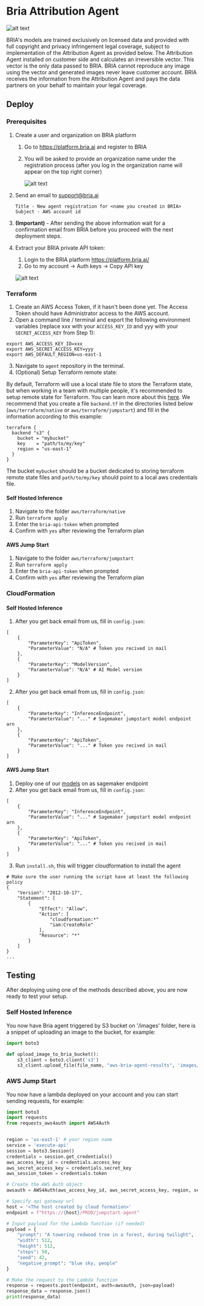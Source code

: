 # Bria Attribution Agent
![alt text](./assets/architecture.png)

BRIA's models are trained exclusively on licensed data and provided with full copyright and privacy infringement legal coverage, subject to implementation of the Attribution Agent as provided below. The Attribution Agent installed on customer side and calculates an irreversible vector. This vector is the only data passed to BRIA. BRIA cannot reproduce any image using the vector and generated images never leave customer account. BRIA receives the information from the Attribution Agent and pays the data partners on your behalf to maintain your legal coverage.

## Deploy

### Prerequisites
1. Create a user and organization on BRIA platform
    1. Go to https://platform.bria.ai and register to BRIA
    2. You will be asked to provide an organization name under the registration process (after you log in the organization name will appear on the top right corner)
       
        ![alt text](./assets/home_page.png)

2.  Send an email to support@bria.ai
    ```Plain
    Title - New agent registration for <name you created in BRIA>
    Subject - AWS account id
    ```
3. **(Important)** - After sending the above information wait for a confirmation email from BRIA before you proceed with the next deployment steps. 

4. Extract your BRIA private API token:
    1. Login to the BRIA platform https://platform.bria.ai/
    2. Go to my account -> Auth keys -> Copy API key
       
    ![alt text](./assets/api_key_page.png)

### Terraform

1. Create an AWS Access Token, if it hasn't been done yet. The Access Token should have Administrator access to the AWS account.
2. Open a command line / terminal and export the following environment variables (replace xxx with your `ACCESS_KEY_ID` and yyy with your `SECRET_ACCESS_KEY` from Step 1):

```
export AWS_ACCESS_KEY_ID=xxx
export AWS_SECRET_ACCESS_KEY=yyy
export AWS_DEFAULT_REGION=us-east-1
```

3. Navigate to `agent` repository in the terminal.
4. (Optional) Setup Terraform remote state:

By default, Terraform will use a local state file to store the Terraform state, but when working in a team with multiple people, it's recommended to setup remote state for Terraform. You can learn more about this [here](https://developer.hashicorp.com/terraform/language/settings/backends/s3). We recommend that you create a file `backend.tf` in the directories listed below (`aws/terraform/native` or `aws/terraform/jumpstart`) and fill in the information according to this example:

```
terraform {
  backend "s3" {
    bucket = "mybucket"
    key    = "path/to/my/key"
    region = "us-east-1"
  }
}
```

The bucket `mybucket` should be a bucket dedicated to storing terraform remote state files and `path/to/my/key` should point to a local aws credentials file.

#### Self Hosted Inference

1. Navigate to the folder `aws/terraform/native`
2. Run `terraform apply`
3. Enter the `bria-api-token` when prompted
4. Confirm with `yes` after reviewing the Terraform plan

#### AWS Jump Start

1. Navigate to the folder `aws/terraform/jumpstart`
2. Run `terraform apply`
3. Enter the `bria-api-token` when prompted
4. Confirm with `yes` after reviewing the Terraform plan

### CloudFormation

#### Self Hosted Inference
1. After you get back email from us, fill in `config.json`:
```YML
[
    {
        "ParameterKey": "ApiToken",
        "ParameterValue": "N/A" # Token you recived in mail
    },
    {
        "ParameterKey": "ModelVersion",
        "ParameterValue": "N/A" # AI Model version
    }
]
```
2. After you get back email from us, fill in `config.json`:
```YML
[
    {
        "ParameterKey": "InferenceEndpoint",
        "ParameterValue": "..." # Sagemaker jumpstart model endpoint arn
    },
    {
        "ParameterKey": "ApiToken",
        "ParameterValue": "..." # Token you recived in mail
    }
]
```

#### AWS Jump Start
1. Deploy one of our [models](https://aws.amazon.com/marketplace/seller-profile?id=seller-ilfk2fw5juhfi) on as sagemaker endpoint
2. After you get back email from us, fill in `config.json`:
```YML
[
    {
        "ParameterKey": "InferenceEndpoint",
        "ParameterValue": "..." # Sagemaker jumpstart model endpoint arn
    },
    {
        "ParameterKey": "ApiToken",
        "ParameterValue": "..." # Token you recived in mail
    }
]
```
3. Run `install.sh`, this will trigger cloudformation to install the agent
```YML
# Make sure the user running the script have at least the following policy
{
    "Version": "2012-10-17",
    "Statement": [
        {
            "Effect": "Allow",
            "Action": [
                "cloudformation:*"
                "iam:CreateRole"
            ],
            "Resource": "*"
        }
    ]
}
...
```

## Testing

After deploying using one of the methods described above, you are now ready to test your setup.

### Self Hosted Inference

You now have Bria agent triggered by S3 bucket on '/images' folder, here is a snippet of uploading an image to the bucket, for example:
```python
import boto3

def upload_image_to_bria_bucket():
    s3_client = boto3.client('s3')
    s3_client.upload_file(file_name, "aws-bria-agent-results", 'images/' + object_name)

```

### AWS Jump Start

You now have a lambda deployed on your account and you can start sending requests, for example:

```python
import boto3
import requests
from requests_aws4auth import AWS4Auth


region = 'us-east-1' # your region name
service = 'execute-api' 
session = boto3.Session()
credentials = session.get_credentials()
aws_access_key_id = credentials.access_key
aws_secret_access_key = credentials.secret_key
aws_session_token = credentials.token

# Create the AWS Auth object
awsauth = AWS4Auth(aws_access_key_id, aws_secret_access_key, region, service, session_token=aws_session_token)

# Specify api gateway url
host = '<The host created by cloud formation>'
endpoint = f"https://{host}/PROD/jumpstart-agent"

# Input payload for the Lambda function (if needed)
payload = {
    "prompt": "A towering redwood tree in a forest, during twilight",
    "width": 512,
    "height": 512,
    "steps": 50,
    "seed": 42,
    "negative_prompt": "blue sky, people"
}

# Make the request to the Lambda function
response = requests.post(endpoint, auth=awsauth, json=payload)
response_data = response.json()
print(response_data)
```

